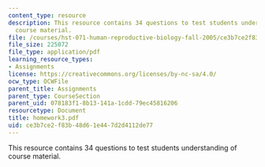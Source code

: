 ```yaml
---
content_type: resource
description: This resource contains 34 questions to test students understanding of
  course material.
file: /courses/hst-071-human-reproductive-biology-fall-2005/ce3b7ce2f83b48d61e447d2d4112de77_homework3.pdf
file_size: 225072
file_type: application/pdf
learning_resource_types:
- Assignments
license: https://creativecommons.org/licenses/by-nc-sa/4.0/
ocw_type: OCWFile
parent_title: Assignments
parent_type: CourseSection
parent_uid: 078183f1-8b13-141a-1cdd-79ec45816206
resourcetype: Document
title: homework3.pdf
uid: ce3b7ce2-f83b-48d6-1e44-7d2d4112de77
---
```

This resource contains 34 questions to test students understanding of course material.